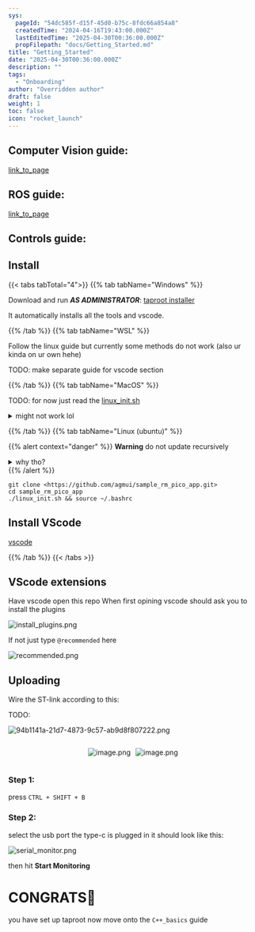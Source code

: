 ```yaml
---
sys:
  pageId: "54dc585f-d15f-45d0-b75c-8fdc66a854a8"
  createdTime: "2024-04-16T19:43:00.000Z"
  lastEditedTime: "2025-04-30T00:36:00.000Z"
  propFilepath: "docs/Getting_Started.md"
title: "Getting_Started"
date: "2025-04-30T00:36:00.000Z"
description: ""
tags:
  - "Onboarding"
author: "Overridden author"
draft: false
weight: 1
toc: false
icon: "rocket_launch"
---
```


## Computer Vision guide:

[link_to_page](86d45bc0-388b-4d26-8848-44f255f73d0e)

## ROS guide:

[link_to_page](3c76c1de-ec8f-46d6-8b0a-294005edc2d5)

## Controls guide:

## Install

{{< tabs tabTotal="4">}}
{{% tab tabName="Windows" %}}

Download and run _**AS ADMINISTRATOR**_: [taproot installer](https://github.com/Thornbots/TeachingFreshies/releases/tag/1.0)

It automatically installs all the tools and vscode.

{{% /tab %}}
{{% tab tabName="WSL" %}}

Follow the linux guide but currently some methods do not work (also ur kinda on ur own hehe)

TODO: make separate guide for vscode section

{{% /tab %}}
{{% tab tabName="MacOS" %}}

TODO: for now just read the [linux_init.sh](https://github.com/agmui/sample_rm_pico_app/blob/main/linux_init.sh)

<details>
<summary>might not work lol</summary>

`brew install libusb pkg-config`

Next install: [vscode](https://code.visualstudio.com/Download)

</details>

{{% /tab %}}
{{% tab tabName="Linux (ubuntu)" %}}

{{% alert context="danger" %}}
**Warning** do not update recursively
<details>
<summary>why tho?</summary>
There are some submodules that may go on for a while (like tinyusb) and I highly
recommend you don't need to get them.
If you want to see what submodules I update just look in `linux_init.sh`
</details>
{{% /alert %}}

```shell
git clone <https://github.com/agmui/sample_rm_pico_app.git>
cd sample_rm_pico_app
./linux_init.sh && source ~/.bashrc
```

## Install VScode

[vscode](https://code.visualstudio.com/Download)

{{% /tab %}}
{{< /tabs >}}

## VScode extensions

Have vscode open this repo
When first opining vscode should ask you to install the plugins

![install_plugins.png](https://prod-files-secure.s3.us-west-2.amazonaws.com/d518164a-d88e-44d1-a4ee-3adb3bd8bce0/89bd30f0-1825-4e77-867b-0a41ce370880/install_plugins.png?X-Amz-Algorithm=AWS4-HMAC-SHA256&X-Amz-Content-Sha256=UNSIGNED-PAYLOAD&X-Amz-Credential=ASIAZI2LB466SF7BLIG2%2F20250508%2Fus-west-2%2Fs3%2Faws4_request&X-Amz-Date=20250508T190654Z&X-Amz-Expires=3600&X-Amz-Security-Token=IQoJb3JpZ2luX2VjENP%2F%2F%2F%2F%2F%2F%2F%2F%2F%2FwEaCXVzLXdlc3QtMiJIMEYCIQCF2sYUV7ZzK42nI5SfUhMmpbs0XQwNIBymMPM2g9L1KwIhAOm8P51Wz11VJqec%2BX3ZVAgdgSOUkWFQMbxICyIXJnGCKv8DCHwQABoMNjM3NDIzMTgzODA1IgzKokzMagS4D2I9GcQq3AOe9VbXoWpB8Cmhst3juoktkc94M2Z%2BfRN9g4hTzSBIq6Gu75KmEZGnC6xGzTigcLgA4D3Mxhl83ONz7UenYvEeIjpI%2FMe45XyDY%2BiX%2BNpX%2BIzarko8h82CqRPTNVGYERLC1%2B%2B0NGZs5uVsHGrTcyyLI2pXLSLTigvRtspc25HoBOeiw6Yonv7UaV2%2BXXoSJSmhMXaBXtNUxMy0bKFNZXM0oxHuRF34atgi95ThLTHuHRZN0E2BVd3Mb%2FO1pOPyOJETeNWwkNqhfu2o6b9oUA6mc0NY6zAtpcBBROJKveVjGAIZnARKtPXyfmNy11D7%2FnJ3xlVqkOzAPxjdqcQf3SWRx5BzqZaQdvBqQNcv0zwRrhEZivz%2FZnbjZqHSZh%2FhA8zIjnZDQNpGY4xorRm9r99GwuVe750ISw0m0fQEoTYpEmZV59oWMYKl8151biHYFkG9NqodusFrih31x6TtGhICCcXRPcoxSDGiXJFyMUsIQGGCGPPA0MKvxpAhMZ%2FGTp%2FRfFjh1072dlbODiUOBENKw%2FpUr7yag2ZMTZkPVJkWpOYMbxK9kkUnP5%2B7WioHZ0XK24gwDDaSJ9aUPZgzAX5ELh0t9GfGWIF2%2FiAR2F%2FHD26ArJHJaKIJAzsMYTCf%2F%2FPABjqkAR6FNSjJ%2BvHkUTfY5t4pN7enVpbYWKb5W4uSps4Nxx953NvvkC8J5Md8j3U78bxMT9nPSZa4Omp3xhz85P%2BiT2tJy3AKUsU2MxQBptn6OKYmtkouUBR3fRxnORc3qF9VE9M78R7yL03KisSu2y%2FdReT81eBuAozqK0t44S25NssRcLSBWVxB4NInh7swCY0U6Okq2mLqHz%2FyWRDPOha1ctmx6fi3&X-Amz-Signature=7414b0d9e62d615d5c9cdaac5b7aec042ad52086883e2b04654ac52cf5689c06&X-Amz-SignedHeaders=host&x-id=GetObject)

If not just type `@recommended` here  

![recommended.png](https://prod-files-secure.s3.us-west-2.amazonaws.com/d518164a-d88e-44d1-a4ee-3adb3bd8bce0/61e661e9-5d85-4dfc-be0d-8d2097a5e793/recommended.png?X-Amz-Algorithm=AWS4-HMAC-SHA256&X-Amz-Content-Sha256=UNSIGNED-PAYLOAD&X-Amz-Credential=ASIAZI2LB466SF7BLIG2%2F20250508%2Fus-west-2%2Fs3%2Faws4_request&X-Amz-Date=20250508T190654Z&X-Amz-Expires=3600&X-Amz-Security-Token=IQoJb3JpZ2luX2VjENP%2F%2F%2F%2F%2F%2F%2F%2F%2F%2FwEaCXVzLXdlc3QtMiJIMEYCIQCF2sYUV7ZzK42nI5SfUhMmpbs0XQwNIBymMPM2g9L1KwIhAOm8P51Wz11VJqec%2BX3ZVAgdgSOUkWFQMbxICyIXJnGCKv8DCHwQABoMNjM3NDIzMTgzODA1IgzKokzMagS4D2I9GcQq3AOe9VbXoWpB8Cmhst3juoktkc94M2Z%2BfRN9g4hTzSBIq6Gu75KmEZGnC6xGzTigcLgA4D3Mxhl83ONz7UenYvEeIjpI%2FMe45XyDY%2BiX%2BNpX%2BIzarko8h82CqRPTNVGYERLC1%2B%2B0NGZs5uVsHGrTcyyLI2pXLSLTigvRtspc25HoBOeiw6Yonv7UaV2%2BXXoSJSmhMXaBXtNUxMy0bKFNZXM0oxHuRF34atgi95ThLTHuHRZN0E2BVd3Mb%2FO1pOPyOJETeNWwkNqhfu2o6b9oUA6mc0NY6zAtpcBBROJKveVjGAIZnARKtPXyfmNy11D7%2FnJ3xlVqkOzAPxjdqcQf3SWRx5BzqZaQdvBqQNcv0zwRrhEZivz%2FZnbjZqHSZh%2FhA8zIjnZDQNpGY4xorRm9r99GwuVe750ISw0m0fQEoTYpEmZV59oWMYKl8151biHYFkG9NqodusFrih31x6TtGhICCcXRPcoxSDGiXJFyMUsIQGGCGPPA0MKvxpAhMZ%2FGTp%2FRfFjh1072dlbODiUOBENKw%2FpUr7yag2ZMTZkPVJkWpOYMbxK9kkUnP5%2B7WioHZ0XK24gwDDaSJ9aUPZgzAX5ELh0t9GfGWIF2%2FiAR2F%2FHD26ArJHJaKIJAzsMYTCf%2F%2FPABjqkAR6FNSjJ%2BvHkUTfY5t4pN7enVpbYWKb5W4uSps4Nxx953NvvkC8J5Md8j3U78bxMT9nPSZa4Omp3xhz85P%2BiT2tJy3AKUsU2MxQBptn6OKYmtkouUBR3fRxnORc3qF9VE9M78R7yL03KisSu2y%2FdReT81eBuAozqK0t44S25NssRcLSBWVxB4NInh7swCY0U6Okq2mLqHz%2FyWRDPOha1ctmx6fi3&X-Amz-Signature=2abf467b1f1f8c14386ca309ff52c1a95d64150e9a7f16138b18fcd31d3661ea&X-Amz-SignedHeaders=host&x-id=GetObject)

## Uploading

Wire the ST-link according to this:

TODO:

![94b1141a-21d7-4873-9c57-ab9d8f807222.png](https://prod-files-secure.s3.us-west-2.amazonaws.com/d518164a-d88e-44d1-a4ee-3adb3bd8bce0/e5fad17d-ab82-4300-9f4c-505ab4b1202c/94b1141a-21d7-4873-9c57-ab9d8f807222.png?X-Amz-Algorithm=AWS4-HMAC-SHA256&X-Amz-Content-Sha256=UNSIGNED-PAYLOAD&X-Amz-Credential=ASIAZI2LB466SF7BLIG2%2F20250508%2Fus-west-2%2Fs3%2Faws4_request&X-Amz-Date=20250508T190654Z&X-Amz-Expires=3600&X-Amz-Security-Token=IQoJb3JpZ2luX2VjENP%2F%2F%2F%2F%2F%2F%2F%2F%2F%2FwEaCXVzLXdlc3QtMiJIMEYCIQCF2sYUV7ZzK42nI5SfUhMmpbs0XQwNIBymMPM2g9L1KwIhAOm8P51Wz11VJqec%2BX3ZVAgdgSOUkWFQMbxICyIXJnGCKv8DCHwQABoMNjM3NDIzMTgzODA1IgzKokzMagS4D2I9GcQq3AOe9VbXoWpB8Cmhst3juoktkc94M2Z%2BfRN9g4hTzSBIq6Gu75KmEZGnC6xGzTigcLgA4D3Mxhl83ONz7UenYvEeIjpI%2FMe45XyDY%2BiX%2BNpX%2BIzarko8h82CqRPTNVGYERLC1%2B%2B0NGZs5uVsHGrTcyyLI2pXLSLTigvRtspc25HoBOeiw6Yonv7UaV2%2BXXoSJSmhMXaBXtNUxMy0bKFNZXM0oxHuRF34atgi95ThLTHuHRZN0E2BVd3Mb%2FO1pOPyOJETeNWwkNqhfu2o6b9oUA6mc0NY6zAtpcBBROJKveVjGAIZnARKtPXyfmNy11D7%2FnJ3xlVqkOzAPxjdqcQf3SWRx5BzqZaQdvBqQNcv0zwRrhEZivz%2FZnbjZqHSZh%2FhA8zIjnZDQNpGY4xorRm9r99GwuVe750ISw0m0fQEoTYpEmZV59oWMYKl8151biHYFkG9NqodusFrih31x6TtGhICCcXRPcoxSDGiXJFyMUsIQGGCGPPA0MKvxpAhMZ%2FGTp%2FRfFjh1072dlbODiUOBENKw%2FpUr7yag2ZMTZkPVJkWpOYMbxK9kkUnP5%2B7WioHZ0XK24gwDDaSJ9aUPZgzAX5ELh0t9GfGWIF2%2FiAR2F%2FHD26ArJHJaKIJAzsMYTCf%2F%2FPABjqkAR6FNSjJ%2BvHkUTfY5t4pN7enVpbYWKb5W4uSps4Nxx953NvvkC8J5Md8j3U78bxMT9nPSZa4Omp3xhz85P%2BiT2tJy3AKUsU2MxQBptn6OKYmtkouUBR3fRxnORc3qF9VE9M78R7yL03KisSu2y%2FdReT81eBuAozqK0t44S25NssRcLSBWVxB4NInh7swCY0U6Okq2mLqHz%2FyWRDPOha1ctmx6fi3&X-Amz-Signature=5d9a0568c098ff98d2936881e61b21e246ba681898442e24792a7663f896f635&X-Amz-SignedHeaders=host&x-id=GetObject)

<div style="display: flex;flex-direction: row; column-gap:10px; max-width: 630px;justify-content: center;">
<div>

![image.png](https://prod-files-secure.s3.us-west-2.amazonaws.com/d518164a-d88e-44d1-a4ee-3adb3bd8bce0/210ecb78-1116-4d7b-b9b7-2292f66fa2c2/image.png?X-Amz-Algorithm=AWS4-HMAC-SHA256&X-Amz-Content-Sha256=UNSIGNED-PAYLOAD&X-Amz-Credential=ASIAZI2LB466XEFBGPD6%2F20250508%2Fus-west-2%2Fs3%2Faws4_request&X-Amz-Date=20250508T190656Z&X-Amz-Expires=3600&X-Amz-Security-Token=IQoJb3JpZ2luX2VjENP%2F%2F%2F%2F%2F%2F%2F%2F%2F%2FwEaCXVzLXdlc3QtMiJIMEYCIQDWT3fYi%2BRjHfybAd4HhJuzubozoKjpLmT7vS1wFyYYugIhAIcmfoYxmJXzMElCdj2N%2FKd2ix7LvdxVNUvwPkbxL1D5Kv8DCHwQABoMNjM3NDIzMTgzODA1IgyjbRiU9JSeczZRYewq3AOkgTV%2FTP%2FaG6KyGxnAYNXlPWF%2FEzP64XqNfp2ppq92UUtX%2B%2F%2BYzgMtoPjAue9NcY0DFOzpFuM48UKAcUgJnk2t%2Fp%2FIf%2Bqob00ZR%2BpXelwQkiiJR5QCTk6bu3P%2BcD6LKubmwkKwzghW02GUzl%2FognWO2%2BgtqIQTAJeuaj29KWa3sVol4u1FHRcwA3o9fXwuQJmdhYhWt2WCj82KQpTMKIre0O8BtX5i1ofD7210xvaPVymA4TnoxsUZQ68KPiyBPAApljnJ%2Bre7%2BIWw8bLW5rCRNhbCyRczK5iFZsP01ZeNuPCklLS3Yn8LzRZyQKm9vHxzKVYajXwrbJEuodscp5%2FvmcuKhKxIgLldsokS8m%2F6NXF8rZPLbWegJk014Yo6KvjRdF7iHxwPAW45byy2WWnKOWVbnOglkEolefdscbS9sbGoySNvwwrI3oXK%2FOnKd%2B4LZSHlkAEordpeScRY8jGmxuNrDv42Cuf%2B0tE8HdPldpS5p3Xk%2BgJTa8lKpgTBf2Y2a%2Be%2BYTMYuP7wupHJilRYmiiDI0mynyDjqzBtCbnJt9ep08QBTHmNLZ4FbdStFYd2NFr83g%2BCW9mNNFGCaJxxsadtlhvLbBhpHIz4lgQBO%2BcmDQZ5dERNGdCkaDCa%2F%2FPABjqkAdVZfej6SZ6PP0TyxsxlzvUXGSGUQ4wdJ2gndbvs5nDup2ou4yNtY6SC7u9619gSYuy32UqC42YuN7LNCnpqcDn7kIvRULpUwRjtEayLQ0d0AMzYNtJPy3QRgxPTGhFN3hqQ3r%2F4i2gZ8JqGAEJKwHSfbkE%2BF97AhXhXRSRZxczk13b%2FSFgI1SCYEYpxZORcy6SocNVDabcAh3vLn18%2BpTLu8kN%2B&X-Amz-Signature=61db343545dbaf57b0750f9f2601e95fb11d40866add56f2ae1236fe1f225527&X-Amz-SignedHeaders=host&x-id=GetObject)

</div>
<div>

![image.png](https://prod-files-secure.s3.us-west-2.amazonaws.com/d518164a-d88e-44d1-a4ee-3adb3bd8bce0/33a0fd0f-8ca6-4a86-8e09-26e95ded1fff/image.png?X-Amz-Algorithm=AWS4-HMAC-SHA256&X-Amz-Content-Sha256=UNSIGNED-PAYLOAD&X-Amz-Credential=ASIAZI2LB466STI4PQCV%2F20250508%2Fus-west-2%2Fs3%2Faws4_request&X-Amz-Date=20250508T190656Z&X-Amz-Expires=3600&X-Amz-Security-Token=IQoJb3JpZ2luX2VjENP%2F%2F%2F%2F%2F%2F%2F%2F%2F%2FwEaCXVzLXdlc3QtMiJGMEQCIAUjjUPewFi4XQNilcuqfsSyjnevkOKzqoJluVTY6WqSAiBI6vRq2HCZ9zuieB8h%2BMfJuZjFQvZ7vBOH6%2BeyLDKpgSr%2FAwh8EAAaDDYzNzQyMzE4MzgwNSIMAhkncDZjCC%2FXC%2FlWKtwDpE4BkgzcQInJoVxPUYW8PusBJsWXX6A8dJla0zCdCWO2SsmBynTYHUszW6hK%2B7gtsdsKJs7lnXZUETRlXodWQYexPw30rAe3thv8Fs3EOhEPh9Ggb1rqaD5Kr2u0CCohquUwfscVCEveYxLPNiITqQ4Sj8Q5%2F7z85sSAFpu5fDDHEPoHDUh74gY8KMnpebWXjlRHkykFcMFPVCRfpjdKzDSUNA%2FIs9eZCsOsdnGdvrynMV0Iyd5Xz3LTbD4iQ5884LcLRTxcoEkEBYXq5Mv04wzqoCdP44z6UhSOEkgtM68iWgCW23ElqqhIbWyybMRNsnoIpqjiLSIibWdyLDy6yo1l9It8PxMAvIy7eGD%2B5ysrSFPKXZg2%2F3CCfh3OZ2CHLSLaJz5lQQhLDKJpb089Z09hjAIpgS2KzEz%2B3%2FMGWcgtf4DzOlfg9mpih9MXpi9z36ZINNvBOTXnNc6YvSmzI8XazUepxog4uxu53Ogw5A%2BeciD69AulLw9kWDbCQTt6CZtkNglTaYR2NBnuh1fa6PD2irLVk%2FfkKLKHboT7IKv%2BzRqOIRANl8mHRIjHLcVZshesKKpOy3hC5feiXq0eZTKUiMtSSyWcpU95B%2FfYqnR6XCz9OssJbjpyBPwwkID0wAY6pgH70jVU0fLIN%2FeSVqO9V8vQnkSOC4up%2FtRN%2B%2FmyV3A3loOvclH19ifjvUAm%2F9vu%2FgAdmUHNiFYXV%2FeLXOhJSZxbpVbOPhAskbsjm0WcxclhxBonk3lbh0uAJeeaaAZbBsNuFU7pMx7FSe0QyYkxtGbJlXjn%2BZFeDfeuK4bUE6pNcoNg2sLeoYc3NQNwGJQhiIpsjyFt8zSc2yAvNlht%2BGPyQd85MFfs&X-Amz-Signature=c6fc0a01a150e3f7616f319e354b43a8fd9e376ed6d22dd412b9a2b7149c4dd4&X-Amz-SignedHeaders=host&x-id=GetObject)

</div>
</div>

### Step 1:

press `CTRL + SHIFT + B`

### Step 2:

select the usb port the type-c is plugged in it should look like this:

![serial_monitor.png](https://prod-files-secure.s3.us-west-2.amazonaws.com/d518164a-d88e-44d1-a4ee-3adb3bd8bce0/f03f4774-05d4-4393-b6a0-d5efb6d315ab/serial_monitor.png?X-Amz-Algorithm=AWS4-HMAC-SHA256&X-Amz-Content-Sha256=UNSIGNED-PAYLOAD&X-Amz-Credential=ASIAZI2LB466SF7BLIG2%2F20250508%2Fus-west-2%2Fs3%2Faws4_request&X-Amz-Date=20250508T190654Z&X-Amz-Expires=3600&X-Amz-Security-Token=IQoJb3JpZ2luX2VjENP%2F%2F%2F%2F%2F%2F%2F%2F%2F%2FwEaCXVzLXdlc3QtMiJIMEYCIQCF2sYUV7ZzK42nI5SfUhMmpbs0XQwNIBymMPM2g9L1KwIhAOm8P51Wz11VJqec%2BX3ZVAgdgSOUkWFQMbxICyIXJnGCKv8DCHwQABoMNjM3NDIzMTgzODA1IgzKokzMagS4D2I9GcQq3AOe9VbXoWpB8Cmhst3juoktkc94M2Z%2BfRN9g4hTzSBIq6Gu75KmEZGnC6xGzTigcLgA4D3Mxhl83ONz7UenYvEeIjpI%2FMe45XyDY%2BiX%2BNpX%2BIzarko8h82CqRPTNVGYERLC1%2B%2B0NGZs5uVsHGrTcyyLI2pXLSLTigvRtspc25HoBOeiw6Yonv7UaV2%2BXXoSJSmhMXaBXtNUxMy0bKFNZXM0oxHuRF34atgi95ThLTHuHRZN0E2BVd3Mb%2FO1pOPyOJETeNWwkNqhfu2o6b9oUA6mc0NY6zAtpcBBROJKveVjGAIZnARKtPXyfmNy11D7%2FnJ3xlVqkOzAPxjdqcQf3SWRx5BzqZaQdvBqQNcv0zwRrhEZivz%2FZnbjZqHSZh%2FhA8zIjnZDQNpGY4xorRm9r99GwuVe750ISw0m0fQEoTYpEmZV59oWMYKl8151biHYFkG9NqodusFrih31x6TtGhICCcXRPcoxSDGiXJFyMUsIQGGCGPPA0MKvxpAhMZ%2FGTp%2FRfFjh1072dlbODiUOBENKw%2FpUr7yag2ZMTZkPVJkWpOYMbxK9kkUnP5%2B7WioHZ0XK24gwDDaSJ9aUPZgzAX5ELh0t9GfGWIF2%2FiAR2F%2FHD26ArJHJaKIJAzsMYTCf%2F%2FPABjqkAR6FNSjJ%2BvHkUTfY5t4pN7enVpbYWKb5W4uSps4Nxx953NvvkC8J5Md8j3U78bxMT9nPSZa4Omp3xhz85P%2BiT2tJy3AKUsU2MxQBptn6OKYmtkouUBR3fRxnORc3qF9VE9M78R7yL03KisSu2y%2FdReT81eBuAozqK0t44S25NssRcLSBWVxB4NInh7swCY0U6Okq2mLqHz%2FyWRDPOha1ctmx6fi3&X-Amz-Signature=da485c0e0169437ea655a720824369bdadfc22d3965d4a434b6e98337ec4145b&X-Amz-SignedHeaders=host&x-id=GetObject)

then hit **Start Monitoring**

# CONGRATS🎉

you have set up taproot now move onto the `C++_basics` guide
